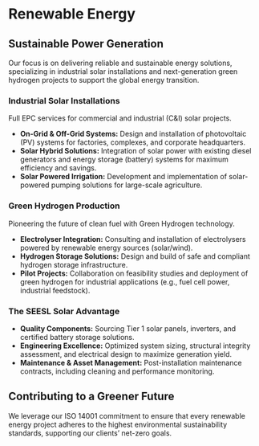 # Renewable Energy

## Sustainable Power Generation
Our focus is on delivering reliable and sustainable energy solutions, specializing in industrial solar installations and next-generation green hydrogen projects to support the global energy transition.

### Industrial Solar Installations
Full EPC services for commercial and industrial (C&I) solar projects.

*   **On-Grid & Off-Grid Systems:** Design and installation of photovoltaic (PV) systems for factories, complexes, and corporate headquarters.
*   **Solar Hybrid Solutions:** Integration of solar power with existing diesel generators and energy storage (battery) systems for maximum efficiency and savings.
*   **Solar Powered Irrigation:** Development and implementation of solar-powered pumping solutions for large-scale agriculture.

### Green Hydrogen Production
Pioneering the future of clean fuel with Green Hydrogen technology.

*   **Electrolyser Integration:** Consulting and installation of electrolysers powered by renewable energy sources (solar/wind).
*   **Hydrogen Storage Solutions:** Design and build of safe and compliant hydrogen storage infrastructure.
*   **Pilot Projects:** Collaboration on feasibility studies and deployment of green hydrogen for industrial applications (e.g., fuel cell power, industrial feedstock).

### The SEESL Solar Advantage
*   **Quality Components:** Sourcing Tier 1 solar panels, inverters, and certified battery storage solutions.
*   **Engineering Excellence:** Optimized system sizing, structural integrity assessment, and electrical design to maximize generation yield.
*   **Maintenance & Asset Management:** Post-installation maintenance contracts, including cleaning and performance monitoring.

## Contributing to a Greener Future
We leverage our ISO 14001 commitment to ensure that every renewable energy project adheres to the highest environmental sustainability standards, supporting our clients’ net-zero goals.